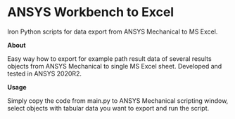 # ANSYS Workbench to Excel

Iron Python scripts for data export from ANSYS Mechanical to MS Excel.

**About**

Easy way how to export for example path result data of several results objects from ANSYS Mechanical to single MS Excel sheet. Developed and tested in ANSYS 2020R2.


**Usage**

Simply copy the code from main.py to ANSYS Mechanical scripting window, select objects with tabular data you want to export and run the script.
